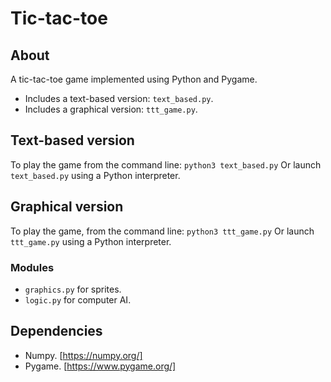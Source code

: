 # Tic-tac-toe

## About
A tic-tac-toe game implemented using Python and Pygame.
- Includes a text-based version: `text_based.py`.
- Includes a graphical version: `ttt_game.py`.

## Text-based version
To play the game from the command line:
`python3 text_based.py`
Or launch `text_based.py` using a Python interpreter.

## Graphical version
To play the game, from the command line:
`python3 ttt_game.py`
Or launch `ttt_game.py`  using a Python interpreter.

### Modules
- `graphics.py` for sprites.
- `logic.py` for computer AI.

## Dependencies
- Numpy. [https://numpy.org/]
- Pygame. [https://www.pygame.org/]
